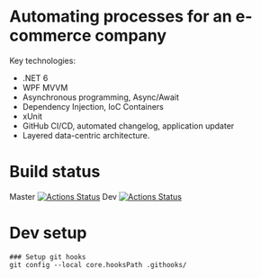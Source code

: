 # Automating processes for an e-commerce company

Key technologies:
- .NET 6
- WPF MVVM
- Asynchronous programming, Async/Await
- Dependency Injection, IoC Containers
- xUnit
- GitHub CI/CD, automated changelog, application updater
- Layered data-centric architecture.

# Build status
Master [![Actions Status](https://github.com/anion0278/mapp/actions/workflows/ci.yml/badge.svg?branch=master)](https://github.com/anion0278/mapp/actions)
Dev [![Actions Status](https://github.com/anion0278/mapp/actions/workflows/ci.yml/badge.svg?branch=dev)](https://github.com/anion0278/mapp/actions)

# Dev setup
```
### Setup git hooks
git config --local core.hooksPath .githooks/
```
